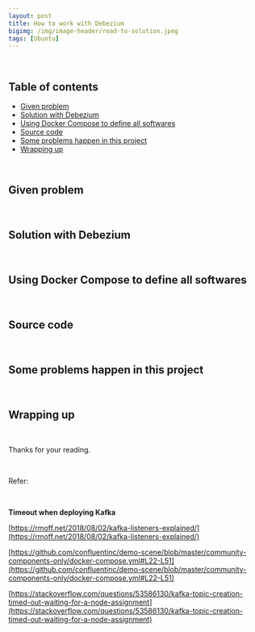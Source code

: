 ```yaml
---
layout: post
title: How to work with Debezium
bigimg: /img/image-header/road-to-solution.jpeg
tags: [Ubuntu]
---
```





<br>

## Table of contents
- [Given problem](#given-problem)
- [Solution with Debezium](#solution-with-debezium)
- [Using Docker Compose to define all softwares](#using-docker-compose-to-define-all-softwares)
- [Source code](#source-code)
- [Some problems happen in this project](#some-problems-happen-in-this-project)
- [Wrapping up](#wrapping-up)


<br>

## Given problem





<br>

## Solution with Debezium





<br>

## Using Docker Compose to define all softwares





<br>

## Source code





<br>

## Some problems happen in this project






<br>

## Wrapping up





<br>

Thanks for your reading.

<br>

Refer:

[]()

[]()

[]()

<br>

**Timeout when deploying Kafka**

[https://rmoff.net/2018/08/02/kafka-listeners-explained/](https://rmoff.net/2018/08/02/kafka-listeners-explained/)

[https://github.com/confluentinc/demo-scene/blob/master/community-components-only/docker-compose.yml#L22-L51](https://github.com/confluentinc/demo-scene/blob/master/community-components-only/docker-compose.yml#L22-L51)

[https://stackoverflow.com/questions/53586130/kafka-topic-creation-timed-out-waiting-for-a-node-assignment](https://stackoverflow.com/questions/53586130/kafka-topic-creation-timed-out-waiting-for-a-node-assignment)